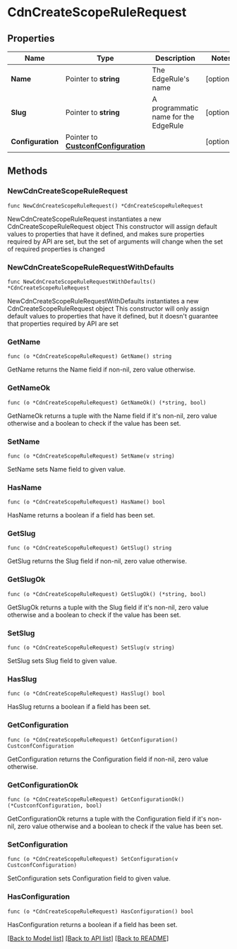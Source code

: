 # CdnCreateScopeRuleRequest

## Properties

Name | Type | Description | Notes
------------ | ------------- | ------------- | -------------
**Name** | Pointer to **string** | The EdgeRule&#39;s name | [optional] 
**Slug** | Pointer to **string** | A programmatic name for the EdgeRule | [optional] 
**Configuration** | Pointer to [**CustconfConfiguration**](custconfConfiguration.md) |  | [optional] 

## Methods

### NewCdnCreateScopeRuleRequest

`func NewCdnCreateScopeRuleRequest() *CdnCreateScopeRuleRequest`

NewCdnCreateScopeRuleRequest instantiates a new CdnCreateScopeRuleRequest object
This constructor will assign default values to properties that have it defined,
and makes sure properties required by API are set, but the set of arguments
will change when the set of required properties is changed

### NewCdnCreateScopeRuleRequestWithDefaults

`func NewCdnCreateScopeRuleRequestWithDefaults() *CdnCreateScopeRuleRequest`

NewCdnCreateScopeRuleRequestWithDefaults instantiates a new CdnCreateScopeRuleRequest object
This constructor will only assign default values to properties that have it defined,
but it doesn't guarantee that properties required by API are set

### GetName

`func (o *CdnCreateScopeRuleRequest) GetName() string`

GetName returns the Name field if non-nil, zero value otherwise.

### GetNameOk

`func (o *CdnCreateScopeRuleRequest) GetNameOk() (*string, bool)`

GetNameOk returns a tuple with the Name field if it's non-nil, zero value otherwise
and a boolean to check if the value has been set.

### SetName

`func (o *CdnCreateScopeRuleRequest) SetName(v string)`

SetName sets Name field to given value.

### HasName

`func (o *CdnCreateScopeRuleRequest) HasName() bool`

HasName returns a boolean if a field has been set.

### GetSlug

`func (o *CdnCreateScopeRuleRequest) GetSlug() string`

GetSlug returns the Slug field if non-nil, zero value otherwise.

### GetSlugOk

`func (o *CdnCreateScopeRuleRequest) GetSlugOk() (*string, bool)`

GetSlugOk returns a tuple with the Slug field if it's non-nil, zero value otherwise
and a boolean to check if the value has been set.

### SetSlug

`func (o *CdnCreateScopeRuleRequest) SetSlug(v string)`

SetSlug sets Slug field to given value.

### HasSlug

`func (o *CdnCreateScopeRuleRequest) HasSlug() bool`

HasSlug returns a boolean if a field has been set.

### GetConfiguration

`func (o *CdnCreateScopeRuleRequest) GetConfiguration() CustconfConfiguration`

GetConfiguration returns the Configuration field if non-nil, zero value otherwise.

### GetConfigurationOk

`func (o *CdnCreateScopeRuleRequest) GetConfigurationOk() (*CustconfConfiguration, bool)`

GetConfigurationOk returns a tuple with the Configuration field if it's non-nil, zero value otherwise
and a boolean to check if the value has been set.

### SetConfiguration

`func (o *CdnCreateScopeRuleRequest) SetConfiguration(v CustconfConfiguration)`

SetConfiguration sets Configuration field to given value.

### HasConfiguration

`func (o *CdnCreateScopeRuleRequest) HasConfiguration() bool`

HasConfiguration returns a boolean if a field has been set.


[[Back to Model list]](../README.md#documentation-for-models) [[Back to API list]](../README.md#documentation-for-api-endpoints) [[Back to README]](../README.md)


